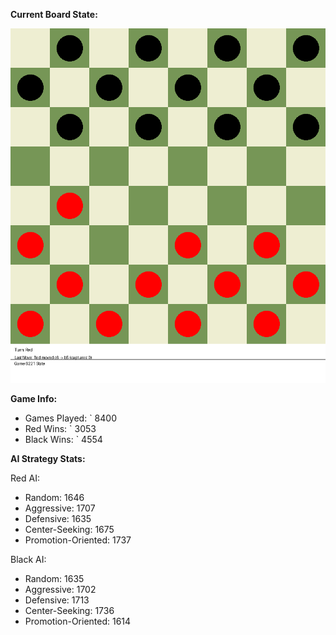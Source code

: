 
**Current Board State:**  
<!-- START_GIF -->
![Checkers Game](./checkers_game.gif)
<!-- END_GIF -->

**Game Info:**  
- Games Played: `<!-- GAMES_PLAYED --> 8400
- Red Wins: `<!-- RED_WINS --> 3053
- Black Wins: `<!-- BLACK_WINS --> 4554

<!-- AI_STATS -->
**AI Strategy Stats:**

Red AI:
- Random: 1646
- Aggressive: 1707
- Defensive: 1635
- Center-Seeking: 1675
- Promotion-Oriented: 1737

Black AI:
- Random: 1635
- Aggressive: 1702
- Defensive: 1713
- Center-Seeking: 1736
- Promotion-Oriented: 1614
